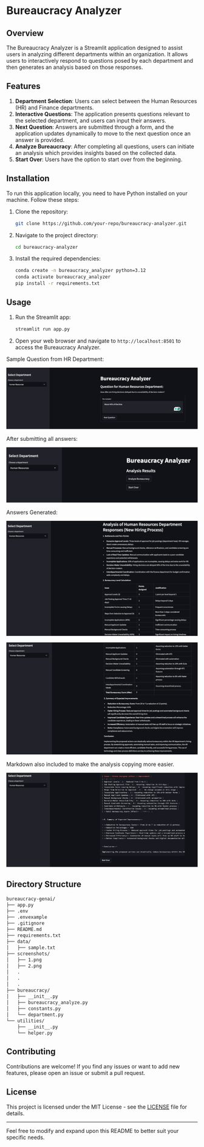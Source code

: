 # Bureaucracy Analyzer

## Overview

The Bureaucracy Analyzer is a Streamlit application designed to assist users in analyzing different departments within an organization. It allows users to interactively respond to questions posed by each department and then generates an analysis based on those responses.

## Features

1. **Department Selection**: Users can select between the Human Resources (HR) and Finance departments.
2. **Interactive Questions**: The application presents questions relevant to the selected department, and users can input their answers.
3. **Next Question**: Answers are submitted through a form, and the application updates dynamically to move to the next question once an answer is provided.
4. **Analyze Bureaucracy**: After completing all questions, users can initiate an analysis which provides insights based on the collected data.
5. **Start Over**: Users have the option to start over from the beginning.

## Installation

To run this application locally, you need to have Python installed on your machine. Follow these steps:

1. Clone the repository:

   ```bash
   git clone https://github.com/your-repo/bureaucracy-analyzer.git
   ```

2. Navigate to the project directory:

   ```bash
   cd bureaucracy-analyzer
   ```

3. Install the required dependencies:
   ```bash
   conda create -n bureaucracy_analyzer python=3.12
   conda activate bureaucracy_analyzer
   pip install -r requirements.txt
   ```

## Usage

1. Run the Streamlit app:

   ```bash
   streamlit run app.py
   ```

2. Open your web browser and navigate to `http://localhost:8501` to access the Bureaucracy Analyzer.

Sample Question from HR Department:

![Application Screenshot](screenshots/1.png)

After submitting all answers:

![Application Screenshot](screenshots/2.png)

Answers Generated:

![Application Screenshot](screenshots/3.png)

![Application Screenshot](screenshots/4.png)

Markdown also included to make the analysis copying more easier.

![Application Screenshot](screenshots/5.png)

## Directory Structure

```
bureaucracy-genai/
├── app.py
├── .env
├── .envexample
├── .gitignore
├── README.md
├── requirements.txt
├── data/
│   ├── sample.txt
├── screenshots/
│   ├── 1.png
│   ├── 2.png
│   .
│   .
│   .
├── bureaucracy/
│   ├── __init__.py
│   ├── bureaucracy_analyze.py
│   ├── constants.py
│   └── department.py
└── utilities/
    ├── __init__.py
    └── helper.py
```

## Contributing

Contributions are welcome! If you find any issues or want to add new features, please open an issue or submit a pull request.

## License

This project is licensed under the MIT License - see the [LICENSE](LICENSE) file for details.

---

Feel free to modify and expand upon this README to better suit your specific needs.
